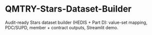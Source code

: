 # QMTRY-Stars-Dataset-Builder
Audit-ready Stars dataset builder (HEDIS + Part D): value-set mapping, PDC/SUPD, member + contract outputs, Streamlit demo.
